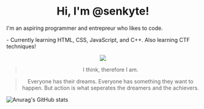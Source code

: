 
<h1 align="center"> 
 Hi, I'm @senkyte!
</h1>
<div> 
 <p align="left">
  I'm an aspiring programmer and entrepreur who likes to code. 
 </p>
 <p>  - Currently learning HTML, CSS, JavaScript, and C++. Also learning CTF techniques!
</p>
</div>

<p align="center">
 <IMG SRC = [https://github.com/senkyte/senkyte/blob/main/test.gif](https://github.com/senkyte/senkyte/blob/main/youtube-video-gif.gif)>
</p>

<blockquote align="center"> I think, therefore I am. </blockquote>
<blockquote align="center"> Everyone has their dreams. Everyone has something they want to happen. But action is what seperates the dreamers and the achievers.</blockquote>
 
 ![Anurag's GitHub stats](https://github-readme-stats.vercel.app/api?username=senkyte&show_icons=true&theme=dracula)

